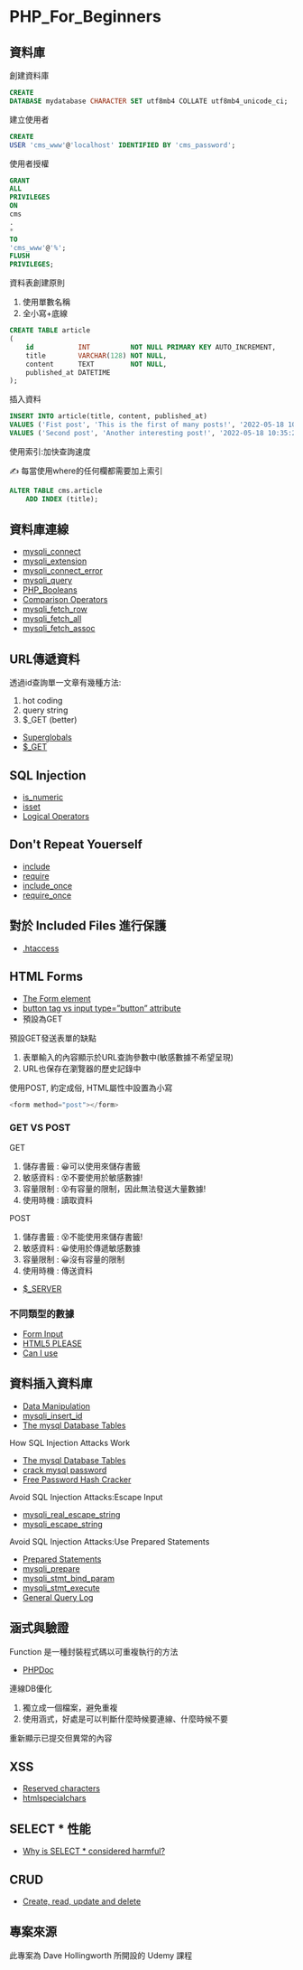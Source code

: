 # PHP_For_Beginners

## 資料庫

創建資料庫

```sql
CREATE
DATABASE mydatabase CHARACTER SET utf8mb4 COLLATE utf8mb4_unicode_ci;
```

建立使用者

```sql
CREATE
USER 'cms_www'@'localhost' IDENTIFIED BY 'cms_password';
```

使用者授權

```sql
GRANT
ALL
PRIVILEGES
ON
cms
.
*
TO
'cms_www'@'%';
FLUSH
PRIVILEGES;
```

資料表創建原則

1. 使用單數名稱
2. 全小寫+底線

```sql
CREATE TABLE article
(
    id           INT          NOT NULL PRIMARY KEY AUTO_INCREMENT,
    title        VARCHAR(128) NOT NULL,
    content      TEXT         NOT NULL,
    published_at DATETIME
);
```

插入資料

```sql
INSERT INTO article(title, content, published_at)
VALUES ('Fist post', 'This is the first of many posts!', '2022-05-18 10:30:25'),
VALUES ('Second post', 'Another interesting post!', '2022-05-18 10:35:25');
```

使用索引:加快查詢速度

✍️ 每當使用where的任何欄都需要加上索引

```sql
ALTER TABLE cms.article
    ADD INDEX (title);
```

## 資料庫連線

- [mysqli_connect](https://www.php.net/manual/en/function.mysqli-connect.php)
- [mysqli_extension](https://www.php.net/manual/en/book.mysqli.php)
- [mysqli_connect_error](https://www.php.net/manual/en/mysqli.connect-error.php)
- [mysqli_query](https://www.php.net/manual/en/mysqli.query.php)
- [PHP_Booleans](https://www.php.net/manual/en/language.types.boolean.php#language.types.boolean.casting)
- [Comparison Operators](https://www.php.net/manual/en/language.operators.comparison.php)
- [mysqli_fetch_row](https://www.php.net/manual/en/mysqli-result.fetch-row.php)
- [mysqli_fetch_all](https://www.php.net/manual/en/mysqli-result.fetch-all.php)
- [mysqli_fetch_assoc](https://www.php.net/manual/en/mysqli-result.fetch-assoc.php)

## URL傳遞資料

透過id查詢單一文章有幾種方法:

1. hot coding
2. query string
3. $_GET (better)

- [Superglobals](https://www.php.net/manual/en/language.variables.superglobals.php)
- [$_GET](https://www.php.net/manual/en/reserved.variables.get.php)

## SQL Injection

- [is_numeric](https://www.php.net/manual/en/function.is-numeric.php)
- [isset](https://www.php.net/manual/en/function.isset.php)
- [Logical Operators](https://www.php.net/manual/en/language.operators.logical.php)

## Don't Repeat Youerself

- [include](https://www.php.net/manual/en/function.include.php)
- [require](https://www.php.net/manual/en/function.require.php)
- [include_once](https://www.php.net/manual/en/function.include-once.php)
- [require_once](https://www.php.net/manual/en/function.require-once.php#function.require-once)

## 對於 Included Files 進行保護

- [.htaccess](https://httpd.apache.org/docs/current/howto/htaccess.html)

## HTML Forms

- [The Form element](https://devdocs.io/html/element/form)
- [button tag vs input type=”button” attribute](https://www.geeksforgeeks.org/button-tag-vs-input-typebutton-attribute/)
- 預設為GET

預設GET發送表單的缺點
1. 表單輸入的內容顯示於URL查詢參數中(敏感數據不希望呈現)
2. URL也保存在瀏覽器的歷史記錄中

使用POST, 約定成俗, HTML屬性中設置為小寫
```php
<form method="post"></form>
```

### GET VS POST

GET 
1. 儲存書籤 : 😀可以使用來儲存書籤
2. 敏感資料 : 😵不要使用於敏感數據!
3. 容量限制 : 😵有容量的限制，因此無法發送大量數據!
4. 使用時機 : 讀取資料

POST
1. 儲存書籤 : 😵不能使用來儲存書籤!
2. 敏感資料 : 😀使用於傳遞敏感數據
3. 容量限制 : 😀沒有容量的限制
4. 使用時機 : 傳送資料

- [$_SERVER](https://www.php.net/manual/en/reserved.variables.server.php)

### 不同類型的數據

- [Form Input](https://devdocs.io/html/element/input)
- [HTML5 PLEASE](https://html5please.com/)
- [Can I use](https://caniuse.com/)

## 資料插入資料庫

- [Data Manipulation](https://mariadb.com/kb/en/data-manipulation/)
- [mysqli_insert_id](https://www.php.net/manual/en/mysqli.insert-id.php)
- [The mysql Database Tables](https://mariadb.com/kb/en/the-mysql-database-tables/)

How SQL Injection Attacks Work

- [The mysql Database Tables](https://mariadb.com/kb/en/the-mysql-database-tables/)
- [crack mysql password](https://www.google.co.uk/search?q=crack+mysql+password)
- [Free Password Hash Cracker](https://crackstation.net/)

Avoid SQL Injection Attacks:Escape Input
- [mysqli_real_escape_string](https://www.php.net/manual/en/mysqli.real-escape-string.php)
- [mysqli_escape_string](https://www.php.net/manual/en/function.mysqli-escape-string.php)

Avoid SQL Injection Attacks:Use Prepared Statements
- [Prepared Statements](https://www.php.net/manual/en/mysqli.quickstart.prepared-statements.php)
- [mysqli_prepare](https://www.php.net/manual/en/mysqli.prepare.php)
- [mysqli_stmt_bind_param](https://www.php.net/manual/en/mysqli-stmt.bind-param.php)
- [mysqli_stmt_execute](https://www.php.net/manual/en/mysqli-stmt.execute.php)
- [General Query Log](https://mariadb.com/kb/en/general-query-log/)

## 涵式與驗證

Function 是一種封裝程式碼以可重複執行的方法
- [PHPDoc](https://docs.phpdoc.org/guide/getting-started/what-is-a-docblock.html)

連線DB優化
1. 獨立成一個檔案，避免重複
2. 使用涵式，好處是可以判斷什麼時候要連線、什麼時候不要

重新顯示已提交但異常的內容

## XSS

- [Reserved characters](https://developer.mozilla.org/en-US/docs/Glossary/Entity#reserved_characters)
- [htmlspecialchars](https://www.php.net/manual/en/function.htmlspecialchars.php)

## SELECT * 性能

- [Why is SELECT * considered harmful?](https://stackoverflow.com/questions/3639861/why-is-select-considered-harmful/3639964#3639964)

## CRUD

- [Create, read, update and delete](https://en.wikipedia.org/wiki/Create,_read,_update_and_delete)

## 專案來源

此專案為 Dave Hollingworth 所開設的 Udemy 課程

